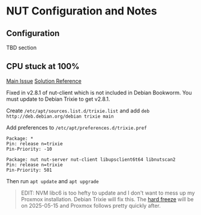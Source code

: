 # NUT Configuration and Notes

## Configuration

TBD section

## CPU stuck at 100%

[Main Issue](https://github.com/networkupstools/nut/pull/1965)
[Solution Reference](https://unix.stackexchange.com/a/253866)

Fixed in v2.8.1 of nut-client which is not included in Debian Bookworm. You must update to Debian Trixie to get v2.8.1.

Create `/etc/apt/sources.list.d/trixie.list` and add `deb http://deb.debian.org/debian trixie main`

Add preferences to `/etc/apt/preferences.d/trixie.pref`

```text
Package: *
Pin: release n=trixie
Pin-Priority: -10

Package: nut nut-server nut-client libupsclient6t64 libnutscan2
Pin: release n=trixie
Pin-Priority: 501
```

Then run `apt update` and `apt upgrade`

> EDIT: NVM libc6 is too hefty to update and I don't want to mess up my Proxmox installation. Debian Trixie will fix this. The [hard freeze](https://wiki.debian.org/DebianTrixie) will be on 2025-05-15 and Proxmox follows pretty quickly after.
